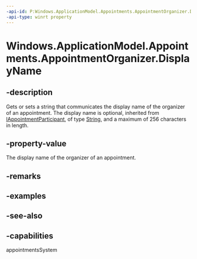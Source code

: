```yaml
---
-api-id: P:Windows.ApplicationModel.Appointments.AppointmentOrganizer.DisplayName
-api-type: winrt property
---
```


<!-- Property syntax
public string DisplayName { get;  set; }
-->

# Windows.ApplicationModel.Appointments.AppointmentOrganizer.DisplayName

## -description
Gets or sets a string that communicates the display name of the organizer of an appointment. The display name is optional, inherited from [IAppointmentParticipant](iappointmentparticipant.md), of type [String](/dotnet/api/system.string?redirectedfrom=MSDN), and a maximum of 256 characters in length.

## -property-value
The display name of the organizer of an appointment.

## -remarks

## -examples

## -see-also

## -capabilities
appointmentsSystem
